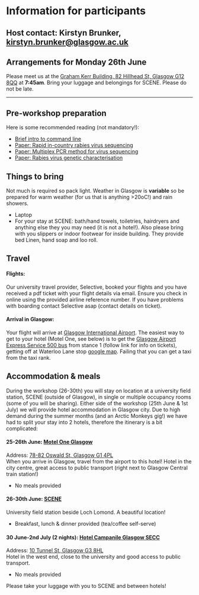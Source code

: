 # Information for participants

Host contact: Kirstyn Brunker, kirstyn.brunker@glasgow.ac.uk
-----
## Arrangements for Monday 26th June
Please meet us at the [Graham Kerr Building, 82 Hillhead St, Glasgow G12 8QQ](https://www.google.com/maps/dir//Graham+Kerr+Building,+82+Hillhead+St,+Glasgow+G12+8QQ/@55.8714317,-4.2951252,17z/data=!4m18!1m8!3m7!1s0x488845d1c50b42f5:0xb7f4183349c3cc71!2sGraham+Kerr+Building,+82+Hillhead+St,+Glasgow+G12+8QQ!3b1!8m2!3d55.8714317!4d-4.2929365!16s%2Fg%2F1tf47r22!4m8!1m0!1m5!1m1!1s0x488845d1c50b42f5:0xb7f4183349c3cc71!2m2!1d-4.2929365!2d55.8714317!3e2?entry=ttu) at **7:45am**. Bring your luggage and belongings for SCENE.  Please do not be late.

-------

## Pre-workshop preparation
Here is some recommended reading (not mandatory!):  
* [Brief intro to  command line](https://ryanstutorials.net/linuxtutorial/commandline.php)  
* [Paper: Rapid in-country rabies virus sequencing](https://wellcomeopenresearch.org/articles/5-3/v2)  
* [Paper: Multiplex PCR method for virus sequencing](https://www.nature.com/articles/nprot.2017.066)  
* [Paper: Rabies virus genetic characterisation](https://journals.plos.org/plospathogens/article?id=10.1371/journal.ppat.1010023)  

## Things to bring
Not much is required so pack light. Weather in Glasgow is **variable** so be prepared for warm weather (for us that is anything >20oC!) and rain showers.  
* Laptop  
* For your stay at SCENE: bath/hand towels, toiletries, hairdryers and anything else they you may need (it is not a hotel!).  Also please bring with you slippers or indoor footwear for inside building. They provide bed Linen, hand soap and loo roll.

## Travel

#### Flights:
Our university travel provider, Selective, booked your flights and you have received a pdf ticket with your flight details via email. Ensure you check in online using the provided airline reference number. If you have problems with boarding contact Selective asap (contact details on ticket).

#### Arrival in Glasgow: 
Your flight will arrive at [Glasgow International Airport](https://www.glasgowairport.com/). The easiest way to get to your hotel (Motel One, see below) is to get the [Glasgow Airport Express Service 500 bus](https://www.glasgowairport.com/to-and-from/bus/) from stance 1 (follow link for info on tickets), getting off at Waterloo Lane stop [google map](https://www.google.com/maps/dir/Glasgow+Airport,+Glasgow,+Paisley/Motel+One,+78-82+Oswald+St,+Glasgow+G1+4PL/@55.8670328,-4.3918523,12.57z/am=t/data=!4m14!4m13!1m5!1m1!1s0x48884eb90111e0dd:0x24a888b519aa330b!2m2!1d-4.4350529!2d55.8690744!1m5!1m1!1s0x4888469c3b4faced:0xbbdada611fdf447!2m2!1d-4.2595396!2d55.8583003!3e3?entry=ttu).  Failing that you can get a taxi from the taxi rank.

## Accommodation & meals

During the workshop (26-30th) you will stay on location at a university field station, SCENE (outside of Glasgow), in single or multiple occupancy rooms (some of you will be sharing). Either side of the workshop (25th June & 1st July) we will provide hotel accommodation in Glasgow city. Due to high demand during the summer months (and an Arctic Monkeys gig!) we have had to split your stay into 2 hotels, therefore the itinerary is a bit complicated: 

#### 25-26th June: [Motel One Glasgow](https://www.motel-one.com/en/hotels/glasgow/hotel-glasgow/) 
Address: [78-82 Oswald St, Glasgow G1 4PL](https://www.google.com/maps/place/Motel+One/@55.859211,-4.2853997,17z/data=!4m9!3m8!1s0x4888469c3b4faced:0xbbdada611fdf447!5m2!4m1!1i2!8m2!3d55.8583001!4d-4.2595688!16s%2Fg%2F11f4ppgx9m?entry=ttu)  
When you arrive in Glasgow, travel from the airport to this hotel! Hotel in the city centre, great access to public transport (right next to Glasgow Central train station!)  
* No meals provided

#### 26-30th June: [SCENE](https://www.gla.ac.uk/research/az/scene/)  
University field station beside Loch Lomond. A beautiful location!  
* Breakfast, lunch & dinner provided (tea/coffee self-serve)  

#### 30 June-2nd July (2 nights): [Hotel Campanile Glasgow SECC](https://glasgow.campanile.com/en-us/)  
Address: [10 Tunnel St, Glasgow G3 8HL](https://www.google.com/maps/place/Campanile+Glasgow+SECC-Hydro+Hotel/@55.859211,-4.2853997,17z/data=!3m1!4b1!4m9!3m8!1s0x4888467fd0455cad:0x440ff7f44b7cb167!5m2!4m1!1i2!8m2!3d55.859211!4d-4.283211!16s%2Fg%2F1tgc92nq?entry=ttu)  
Hotel in the west end, close to the university and good access to public transport.  
* No meals provided   

Please take your luggage with you to SCENE and between hotels!

